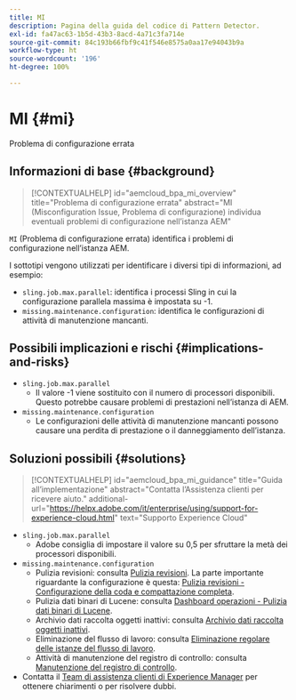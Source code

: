 ```yaml
---
title: MI
description: Pagina della guida del codice di Pattern Detector.
exl-id: fa47ac63-1b5d-43b3-8acd-4a71c3fa714e
source-git-commit: 84c193b66fbf9c41f546e8575a0aa17e94043b9a
workflow-type: ht
source-wordcount: '196'
ht-degree: 100%

---
```


# MI {#mi}

Problema di configurazione errata

## Informazioni di base {#background}

>[!CONTEXTUALHELP]
>id="aemcloud_bpa_mi_overview"
>title="Problema di configurazione errata"
>abstract="MI (Misconfiguration Issue, Problema di configurazione) individua eventuali problemi di configurazione nell’istanza AEM"

`MI` (Problema di configurazione errata) identifica i problemi di configurazione nell’istanza AEM.

I sottotipi vengono utilizzati per identificare i diversi tipi di informazioni, ad esempio:

* `sling.job.max.parallel`: identifica i processi Sling in cui la configurazione parallela massima è impostata su -1.
* `missing.maintenance.configuration`: identifica le configurazioni di attività di manutenzione mancanti.

## Possibili implicazioni e rischi {#implications-and-risks}

* `sling.job.max.parallel`
   * Il valore -1 viene sostituito con il numero di processori disponibili. Questo potrebbe causare problemi di prestazioni nell’istanza di AEM.
* `missing.maintenance.configuration`
   * Le configurazioni delle attività di manutenzione mancanti possono causare una perdita di prestazione o il danneggiamento dell’istanza.

## Soluzioni possibili {#solutions}

>[!CONTEXTUALHELP]
>id="aemcloud_bpa_mi_guidance"
>title="Guida all’implementazione"
>abstract="Contatta l’Assistenza clienti per ricevere aiuto."
>additional-url="https://helpx.adobe.com/it/enterprise/using/support-for-experience-cloud.html" text="Supporto Experience Cloud"

* `sling.job.max.parallel`
   * Adobe consiglia di impostare il valore su 0,5 per sfruttare la metà dei processori disponibili.
* `missing.maintenance.configuration`
   * Pulizia revisioni: consulta [Pulizia revisioni](https://experienceleague.adobe.com/it/docs/experience-manager-65/content/implementing/deploying/deploying/revision-cleanup). La parte importante riguardante la configurazione è questa: [Pulizia revisioni - Configurazione della coda e compattazione completa](https://experienceleague.adobe.com/it/docs/experience-manager-65/content/implementing/deploying/deploying/revision-cleanup).
   * Pulizia dati binari di Lucene: consulta [Dashboard operazioni - Pulizia dati binari di Lucene](https://experienceleague.adobe.com/it/docs/experience-manager-65/content/sites/administering/operations/operations-dashboard#lucene-binaries-cleanup).
   * Archivio dati raccolta oggetti inattivi: consulta [Archivio dati raccolta oggetti inattivi](https://experienceleague.adobe.com/it/docs/experience-manager-65/content/sites/administering/operations/data-store-garbage-collection).
   * Eliminazione del flusso di lavoro: consulta [Eliminazione regolare delle istanze del flusso di lavoro](https://experienceleague.adobe.com/it/docs/experience-manager-65/content/sites/administering/operations/workflows-administering#regular-purging-of-workflow-instances).
   * Attività di manutenzione del registro di controllo: consulta [Manutenzione del registro di controllo](https://experienceleague.adobe.com/it/docs/experience-manager-65/content/sites/administering/operations/operations-audit-log).
* Contatta il [Team di assistenza clienti di Experience Manager](https://helpx.adobe.com/it/enterprise/using/support-for-experience-cloud.html) per ottenere chiarimenti o per risolvere dubbi.

